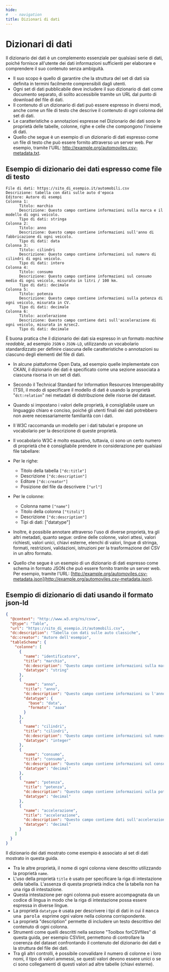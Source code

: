```yaml
---
hide:
#   - navigation
title: Dizionari di dati
---
```



# Dizionari di dati

Il dizionario dei dati è un complemento essenziale per qualsiasi serie di dati, poiché fornisce all'utente dei dati informazioni sufficienti per elaborare e comprendere il suo contenuto senza ambiguità.

- Il suo scopo è quello di garantire che la struttura del set di dati sia definita in termini facilmente comprensibili dagli utenti.
- Ogni set di dati pubblicabile deve includere il suo dizionario di dati come documento separato, di solito accessibile tramite un URL dal punto di download del file di dati.
- Il contenuto di un dizionario di dati può essere espresso in diversi modi, anche come un file di testo che descrive il contenuto di ogni colonna del set di dati.
- Le caratteristiche o annotazioni espresse nel Dizionario dei dati sono le proprietà delle tabelle, colonne, righe e celle che compongono l'insieme di dati.
- Quello che segue è un esempio di un dizionario di dati espresso come un file di testo che può essere fornito attraverso un server web. Per esempio, tramite l'URL: http://example.org/automoviles.csv-metadata.txt.


## Esempio di dizionario dei dati espresso come file di testo

```
File di dati: https://sito_di_esempio.it/automobili.csv
Descrizione: tabella con dati sulle auto d'epoca
Editore: Autore di esempi
Colonna 1:
      Titolo: marchio
      Descrizione: Questo campo contiene informazioni sulla marca e il modello di ogni veicolo.
      Tipo di dati: stringa
Colonna 2:
      Titolo: anno
      Descrizione: Questo campo contiene informazioni sull'anno di fabbricazione di ogni veicolo.
      Tipo di dati: data
Colonna 3:
      Titolo: cilindri
      Descrizione: Questo campo contiene informazioni sul numero di cilindri di ogni veicolo.
      Tipo di dati: intero
Colonna 4:
      Titolo: consumo
      Descrizione: Questo campo contiene informazioni sul consumo medio di ogni veicolo, misurato in litri / 100 km.
      Tipo di dati: decimale
Colonna 5:
      Titolo: potenza
      Descrizione: Questo campo contiene informazioni sulla potenza di ogni veicolo, misurata in CV.
      Tipo di dati: decimale
Colonna 6:
      Titolo: accelerazione
      Descrizione: Questo campo contiene dati sull'accelerazione di ogni veicolo, misurata in m/sec2.
      Tipo di dati: decimale
```


È buona pratica che il dizionario dei dati sia espresso in un formato *machine readable*, ad esempio `JSON` o `JSON-LD`, utilizzando un vocabolario standardizzato per definire ciascuna delle caratteristiche o annotazioni su ciascuno degli elementi del file di dati.

- In alcune piattaforme Open Data, ad esempio quelle implementate con CKAN, il dizionario dei dati è specificato come una sezione associata a ciascuna risorsa in un set di dati.
- Secondo il Technical Standard for Information Resources Interoperability (TSI), il modo di specificare il modello di dati è usando la proprietà "`dct:relation`" nei metadati di distribuzione delle risorse del dataset.
- Quando si impostano i valori delle proprietà, è consigliabile usare un linguaggio chiaro e conciso, poiché gli utenti finali dei dati potrebbero non avere necessariamente familiarità con i dati.
- Il W3C raccomanda un modello per i dati tabulari e propone un vocabolario per la descrizione di queste proprietà.
- Il vocabolario W3C è molto esaustivo, tuttavia, ci sono un certo numero di proprietà che è consigliabile prendere in considerazione per qualsiasi file tabellare:

- Per le righe:
     - Titolo della tabella `["dc:title"]`
     - Descrizione `["dc:description"]`
     - Editore `["dc:creator"]`
     - Posizione del file da descrivere `["url"]`

- Per le colonne:
     - Colonna name `["name"]`
     - Titolo della colonna `["titoli"]`
     - Descrizione `["dc:description"]`
     - Tipi di dati: ["datatype"]

- Inoltre, è possibile annotare attraverso l'uso di diverse proprietà, tra gli altri metadati, quanto segue: ordine delle colonne, valori attesi, valori richiesti, valori unici, chiavi esterne, elenchi di valori, lingue di stringa, formati, restrizioni, validazioni, istruzioni per la trasformazione del CSV in un altro formato.
- Quello che segue è un esempio di un dizionario di dati espresso come schema in formato JSON che può essere fornito tramite un server web. Per esempio, tramite l'URL: [http://example.org/automoviles.csv-metadata.json](http://example.org/automoviles.csv-metadata.json).


## Esempio di dizionario di dati usando il formato json-ld

```json
{
  "@context": "http://www.w3.org/ns/csvw",
  "@type": "Table",
  "url": "https://sito_di_esempio.it/automobili.csv",
  "dc:description": "Tabella con dati sulle auto classiche",
  "dc:creator": "Autore dell'esempio",
  "tableSchema": {
    "colonne": [
      {
        "name": "identificatore",
        "title": "marchio",
        "dc:description": "Questo campo contiene informazioni sulla marca e il modello di ogni veicolo",
        "datatype": "string"
      },
      {
        "name": "anno",
        "title": "anno",
        "dc:description": "Questo campo contiene informazioni su l'anno di fabbricazione di ogni veicolo",
        "datatype": {
          "base": "data",
          "formato": "aaaa"
        }
      },
      {
        "name": "cilindri",
        "title": "cilindri",
        "dc:description": "Questo campo contiene informazioni sul numero di cilindri di ogni veicolo",
        "datatype": "integer"
      },
      {
        "name": "consumo",
        "title": "consumo",
        "dc:description": "Questo campo contiene informazioni sul consumo medio di carburante di ogni veicolo, misurato in litri / 100 km",
        "datatype": "decimal"
      },
      {
        "name": "potenza",
        "title": "potenza",
        "dc:description": "Questo campo contiene informazioni sulla potenza di ogni veicolo, misurata in CV",
        "datatype": "decimal"
      },
      {
        "name": "accelerazione",
        "title": "accelerazione",
        "dc:description": "Questo campo contiene dati sull'accelerazione di ogni veicolo misurata in m/sec2",
        "datatype": "decimal"
      }
    ]
  }
}

```

Il dizionario dei dati mostrato come esempio è associato al set di dati mostrato in questa guida.

- Tra le altre proprietà, il nome di ogni colonna viene descritto utilizzando la proprietà `name`.
- L'uso della proprietà `title` è usato per specificare la riga di intestazione della tabella. L'assenza di questa proprietà indica che la tabella non ha una riga di intestazione.
- Questa intestazione per ogni colonna può essere accompagnata da un codice di lingua in modo che la riga di intestazione possa essere espressa in diverse lingue.
- La proprietà `datatype` è usata per descrivere i tipi di dati in cui il <kbd>  manca una parola </kbd>
esprime ogni valore nella colonna corrispondente.
- La proprietà "description" permette di includere un testo descrittivo del contenuto di ogni colonna.
- Strumenti come quelli descritti nella sezione "Toolbox forCSVfiles" di questa guida, per esempio CSVlint, permettono di controllare la coerenza del dataset confrontando il contenuto del dizionario dei dati e la struttura del file dei dati.
- Tra gli altri controlli, è possibile convalidare il numero di colonne e i loro nomi, il tipo di valori ammessi, se questi valori devono essere unici o se ci sono collegamenti di questi valori ad altre tabelle (chiavi esterne).

